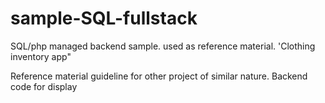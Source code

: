 # sample-SQL-fullstack
SQL/php managed backend sample. used as reference material. 'Clothing inventory app"

Reference material guideline for other project of similar nature. Backend code for display
